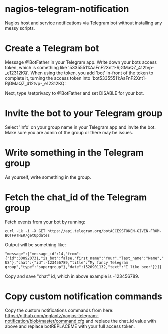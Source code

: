# nagios-telegram-notification
Nagios host and service notifications via Telegram bot without installing any messy scripts.

# Create a Telegram bot
Message @BotFather in your Telegram app. Write down your bots access token, which is something like '53355511:AaFnF2Xnt1-RjGMaQZ_412tvp-_e12312KQ'. When using the token, you add 'bot' in-front of the token to complete it, turning the access token into 'bot53355511:AaFnF2Xnt1-RjGMaQZ_412tvp-_e12312KQ'.

Next, type /setprivacy to @BotFather and set DISABLE for your bot.

# Invite the bot to your Telegram group
Select 'Info' on your group name in your Telegram app and invite the bot. Make sure you are admin of the group or there may be issues.

# Write something in the Telegram group
As yourself, write something in the group.

# Fetch the chat_id of the Telegram group
Fetch events from your bot by running:
````
curl -Lk -i -X GET https://api.telegram.org/botACCESSTOKEN-GIVEN-FROM-BOTFATHER/getUpdates
````
Output will be something like:
````
"message":{"message_id":14,"from":{"id":300920731,"is_bot":false,"first_name":"Your","last_name":"Name","language_code":"en-US"},"chat":{"id":-123456789,"title":"My fancy Telegram group","type":"supergroup"},"date":1520901132,"text":"I like beer"}}]}
````
Copy and save "chat" id, which in above example is -123456789.

# Copy custom notification commands
Copy the custom notifications commands from here: https://github.com/mglantz/nagios-telegram-notification/blob/master/command.cfg and replace the chat_id value with above and replace botREPLACEME with your full access token.


